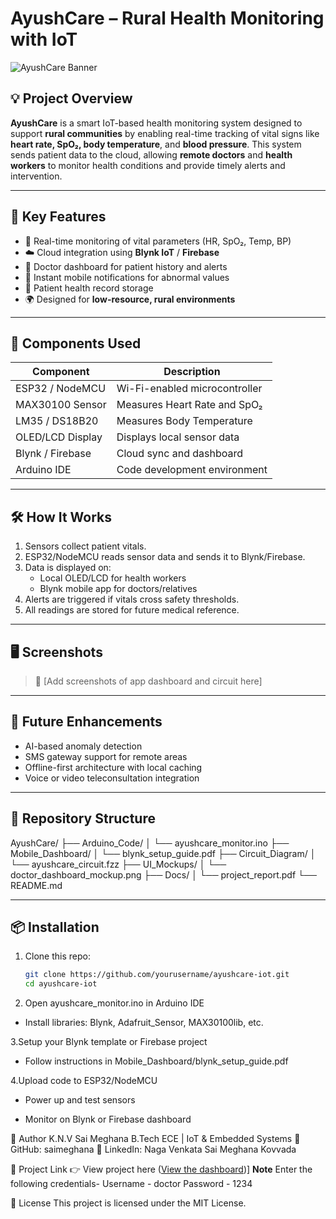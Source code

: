 # AyushCare – Rural Health Monitoring with IoT

![AyushCare Banner](https://via.placeholder.com/1000x250?text=AyushCare+–+IoT+Health+Monitoring+for+Rural+India)

## 💡 Project Overview

**AyushCare** is a smart IoT-based health monitoring system designed to support **rural communities** by enabling real-time tracking of vital signs like **heart rate, SpO₂, body temperature**, and **blood pressure**. This system sends patient data to the cloud, allowing **remote doctors** and **health workers** to monitor health conditions and provide timely alerts and intervention.

---

## 🎯 Key Features

- 📡 Real-time monitoring of vital parameters (HR, SpO₂, Temp, BP)
- ☁️ Cloud integration using **Blynk IoT** / **Firebase**
- 📱 Doctor dashboard for patient history and alerts
- 🔔 Instant mobile notifications for abnormal values
- 🧾 Patient health record storage
- 🌍 Designed for **low-resource, rural environments**

---

## 🧩 Components Used

| Component          | Description                        |
|-------------------|------------------------------------|
| ESP32 / NodeMCU    | Wi-Fi-enabled microcontroller      |
| MAX30100 Sensor    | Measures Heart Rate and SpO₂       |
| LM35 / DS18B20     | Measures Body Temperature          |
| OLED/LCD Display   | Displays local sensor data         |
| Blynk / Firebase   | Cloud sync and dashboard           |
| Arduino IDE        | Code development environment       |

---

## 🛠️ How It Works

1. Sensors collect patient vitals.
2. ESP32/NodeMCU reads sensor data and sends it to Blynk/Firebase.
3. Data is displayed on:
   - Local OLED/LCD for health workers
   - Blynk mobile app for doctors/relatives
4. Alerts are triggered if vitals cross safety thresholds.
5. All readings are stored for future medical reference.

---

## 🖥️ Screenshots

> 🔧 [Add screenshots of app dashboard and circuit here]

---

## 🚀 Future Enhancements

- AI-based anomaly detection
- SMS gateway support for remote areas
- Offline-first architecture with local caching
- Voice or video teleconsultation integration

---

## 📁 Repository Structure

AyushCare/
├── Arduino_Code/
│ └── ayushcare_monitor.ino
├── Mobile_Dashboard/
│ └── blynk_setup_guide.pdf
├── Circuit_Diagram/
│ └── ayushcare_circuit.fzz
├── UI_Mockups/
│ └── doctor_dashboard_mockup.png
├── Docs/
│ └── project_report.pdf
└── README.md

---

## 📦 Installation

1. Clone this repo:
   ```bash
   git clone https://github.com/yourusername/ayushcare-iot.git
   cd ayushcare-iot
2. Open ayushcare_monitor.ino in Arduino IDE

- Install libraries: Blynk, Adafruit_Sensor, MAX30100lib, etc.

3.Setup your Blynk template or Firebase project

- Follow instructions in Mobile_Dashboard/blynk_setup_guide.pdf

4.Upload code to ESP32/NodeMCU

- Power up and test sensors

- Monitor on Blynk or Firebase dashboard

👤 Author
K.N.V Sai Meghana 
B.Tech ECE | IoT & Embedded Systems
🔗 GitHub: saimeghana
🔗 LinkedIn: Naga Venkata Sai Meghana Kovvada

🔗 Project Link
👉 View project here ([View the dashboard](https://ayushcare-iot-health-pmksxk7ces2cg9rt54anm2.streamlit.app/))]
**Note**
Enter the following credentials- 
     Username - doctor 
     Password - 1234
     
📃 License
This project is licensed under the MIT License.
